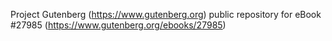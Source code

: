Project Gutenberg (https://www.gutenberg.org) public repository for eBook #27985 (https://www.gutenberg.org/ebooks/27985)
